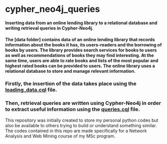# cypher_neo4j_queries
**Inserting data from an online lending library to a relational database and writing retrieval queries in Cypher-Neo4j.**

#### The [**data folder**] contains data of an online lending library that records information about the books it has, its users-readers and the borrowing of books by users. The library provides search services for books to users as well as recommendations of books they may find interesting. At the same time, users are able to rate books and lists of the most popular and highest rated books can be provided to users. The online library uses a relational database to store and manage relevant information.

### Firstly, the insertion of the data takes place using the [**loading_data.cql**](https://github.com/christakakis/cypher_neo4j_queries/blob/main/loading_data.cql) file.

### Then, retrieval queries are written using Cypher-Neo4j in order to extract useful information using the **[queries.cql](https://github.com/christakakis/cypher_neo4j_queries/blob/main/queries.cql)** file.

  
This repository was initially created to store my personal python codes but also be available to others trying to build or understand something similar. The codes contained in this repo are made specifically for a Network Analysis and Web Mining course of my MSc program.
